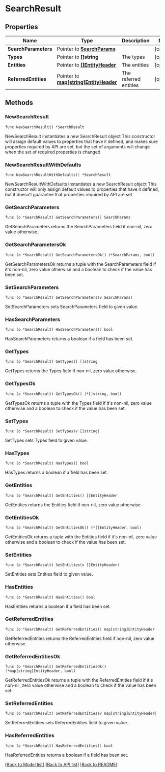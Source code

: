 # SearchResult

## Properties

Name | Type | Description | Notes
------------ | ------------- | ------------- | -------------
**SearchParameters** | Pointer to [**SearchParams**](SearchParams.md) |  | [optional] 
**Types** | Pointer to **[]string** | The types | [optional] 
**Entities** | Pointer to [**[]EntityHeader**](EntityHeader.md) | The entities | [optional] 
**ReferredEntities** | Pointer to [**map[string]EntityHeader**](EntityHeader.md) | The referred entities | [optional] 

## Methods

### NewSearchResult

`func NewSearchResult() *SearchResult`

NewSearchResult instantiates a new SearchResult object
This constructor will assign default values to properties that have it defined,
and makes sure properties required by API are set, but the set of arguments
will change when the set of required properties is changed

### NewSearchResultWithDefaults

`func NewSearchResultWithDefaults() *SearchResult`

NewSearchResultWithDefaults instantiates a new SearchResult object
This constructor will only assign default values to properties that have it defined,
but it doesn't guarantee that properties required by API are set

### GetSearchParameters

`func (o *SearchResult) GetSearchParameters() SearchParams`

GetSearchParameters returns the SearchParameters field if non-nil, zero value otherwise.

### GetSearchParametersOk

`func (o *SearchResult) GetSearchParametersOk() (*SearchParams, bool)`

GetSearchParametersOk returns a tuple with the SearchParameters field if it's non-nil, zero value otherwise
and a boolean to check if the value has been set.

### SetSearchParameters

`func (o *SearchResult) SetSearchParameters(v SearchParams)`

SetSearchParameters sets SearchParameters field to given value.

### HasSearchParameters

`func (o *SearchResult) HasSearchParameters() bool`

HasSearchParameters returns a boolean if a field has been set.

### GetTypes

`func (o *SearchResult) GetTypes() []string`

GetTypes returns the Types field if non-nil, zero value otherwise.

### GetTypesOk

`func (o *SearchResult) GetTypesOk() (*[]string, bool)`

GetTypesOk returns a tuple with the Types field if it's non-nil, zero value otherwise
and a boolean to check if the value has been set.

### SetTypes

`func (o *SearchResult) SetTypes(v []string)`

SetTypes sets Types field to given value.

### HasTypes

`func (o *SearchResult) HasTypes() bool`

HasTypes returns a boolean if a field has been set.

### GetEntities

`func (o *SearchResult) GetEntities() []EntityHeader`

GetEntities returns the Entities field if non-nil, zero value otherwise.

### GetEntitiesOk

`func (o *SearchResult) GetEntitiesOk() (*[]EntityHeader, bool)`

GetEntitiesOk returns a tuple with the Entities field if it's non-nil, zero value otherwise
and a boolean to check if the value has been set.

### SetEntities

`func (o *SearchResult) SetEntities(v []EntityHeader)`

SetEntities sets Entities field to given value.

### HasEntities

`func (o *SearchResult) HasEntities() bool`

HasEntities returns a boolean if a field has been set.

### GetReferredEntities

`func (o *SearchResult) GetReferredEntities() map[string]EntityHeader`

GetReferredEntities returns the ReferredEntities field if non-nil, zero value otherwise.

### GetReferredEntitiesOk

`func (o *SearchResult) GetReferredEntitiesOk() (*map[string]EntityHeader, bool)`

GetReferredEntitiesOk returns a tuple with the ReferredEntities field if it's non-nil, zero value otherwise
and a boolean to check if the value has been set.

### SetReferredEntities

`func (o *SearchResult) SetReferredEntities(v map[string]EntityHeader)`

SetReferredEntities sets ReferredEntities field to given value.

### HasReferredEntities

`func (o *SearchResult) HasReferredEntities() bool`

HasReferredEntities returns a boolean if a field has been set.


[[Back to Model list]](../README.md#documentation-for-models) [[Back to API list]](../README.md#documentation-for-api-endpoints) [[Back to README]](../README.md)


